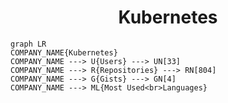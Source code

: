<h1 align="center">Kubernetes</h1>

```mermaid
graph LR
COMPANY_NAME{Kubernetes}
COMPANY_NAME ---> U{Users} ---> UN[33]
COMPANY_NAME ---> R{Repositories} ---> RN[804]
COMPANY_NAME ---> G{Gists} ---> GN[4]
COMPANY_NAME ---> ML{Most Used<br>Languages}
```
